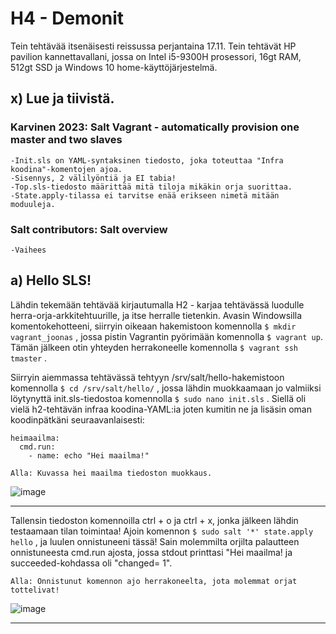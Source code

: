 # H4 - Demonit 

Tein tehtävää itsenäisesti reissussa perjantaina 17.11. Tein tehtävät HP pavilion kannettavallani, jossa on Intel i5-9300H prosessori, 16gt RAM, 512gt SSD ja Windows 10 home-käyttöjärjestelmä.

## x) Lue ja tiivistä.

### Karvinen 2023: Salt Vagrant - automatically provision one master and two slaves

```
-Init.sls on YAML-syntaksinen tiedosto, joka toteuttaa "Infra koodina"-komentojen ajoa.
-Sisennys, 2 välilyöntiä ja EI tabia!
-Top.sls-tiedosto määrittää mitä tiloja mikäkin orja suorittaa.
-State.apply-tilassa ei tarvitse enää erikseen nimetä mitään moduuleja. 
```

### Salt contributors: Salt overview

```
-Vaihees
```

## a) Hello SLS!

Lähdin tekemään tehtävää kirjautumalla H2 - karjaa tehtävässä luodulle herra-orja-arkkitehtuurille, ja itse herralle tietenkin. Avasin Windowsilla komentokehotteeni, siirryin oikeaan hakemistoon komennolla `$ mkdir vagrant_joonas` , jossa pistin Vagrantin pyörimään komennolla `$ vagrant up`. Tämän jälkeen otin yhteyden herrakoneelle komennolla `$ vagrant ssh tmaster` . 

Siirryin aiemmassa tehtävässä tehtyyn /srv/salt/hello-hakemistoon komennolla `$ cd /srv/salt/hello/` , jossa lähdin muokkaamaan jo valmiiksi löytynyttä init.sls-tiedostoa komennolla `$ sudo nano init.sls` . Siellä oli vielä h2-tehtävän infraa koodina-YAML:ia joten kumitin ne ja lisäsin oman koodinpätkäni seuraavanlaisesti:

```
heimaailma:
  cmd.run:
    - name: echo "Hei maailma!"
```

`Alla: Kuvassa hei maailma tiedoston muokkaus.`

![image](https://github.com/hautadata/palvelintenhallinta-jh/assets/148875340/a539158e-5d60-4144-9896-5d4adb6bf087)

---

Tallensin tiedoston komennoilla ctrl + o ja ctrl + x, jonka jälkeen lähdin testaamaan tilan toimintaa! Ajoin komennon `$ sudo salt '*' state.apply hello` , ja luulen onnistuneeni tässä! Sain molemmilta orjilta palautteen onnistuneesta cmd.run ajosta, jossa stdout printtasi "Hei maailma! ja succeeded-kohdassa oli "changed= 1".

`Alla: Onnistunut komennon ajo herrakoneelta, jota molemmat orjat tottelivat!`

![image](https://github.com/hautadata/palvelintenhallinta-jh/assets/148875340/7d8b1304-2e4f-4a10-b0b9-150e026fda37)

---





